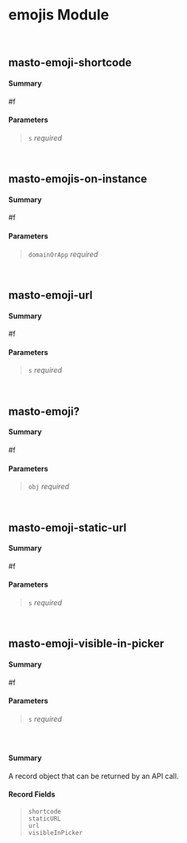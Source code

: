 # emojis Module


<br />

## masto-emoji-shortcode
#### Summary
#f
#### Parameters
> `s` _required_ <br />

<br />

## masto-emojis-on-instance
#### Summary
#f
#### Parameters
> `domainOrApp` _required_ <br />

<br />

## masto-emoji-url
#### Summary
#f
#### Parameters
> `s` _required_ <br />

<br />

## masto-emoji?
#### Summary
#f
#### Parameters
> `obj` _required_ <br />

<br />

## masto-emoji-static-url
#### Summary
#f
#### Parameters
> `s` _required_ <br />

<br />

## masto-emoji-visible-in-picker
#### Summary
#f
#### Parameters
> `s` _required_ <br />

<br />

## <mastodon-emoji>
#### Summary
A record object that can be returned by an API call.
#### Record Fields
> `shortcode` <br />
> `staticURL` <br />
> `url` <br />
> `visibleInPicker` <br />

<br />

